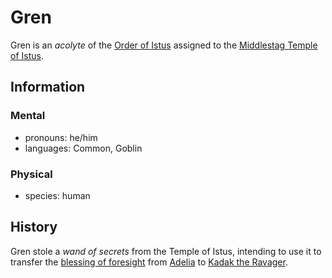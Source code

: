 # Gren

Gren is an _acolyte_ of the [Order of Istus](../order-of-istus.md) assigned to the [Middlestag Temple of Istus](../../../societies/esterfell-accord/edgewood/middlestag-temple-of-istus.md).

## Information

### Mental

- pronouns: he/him
- languages: Common, Goblin

### Physical

- species: human

## History

Gren stole a _wand of secrets_ from the Temple of Istus, intending to use it to transfer the [blessing of foresight](../../../ch-4-character-options/supernatural-gifts/blessing-of-foresight.md) from [Adelia](adelia.md) to [Kadak the Ravager](../../../societies/esterfell-accord/citizenry/kadak-the-ravager.md).
